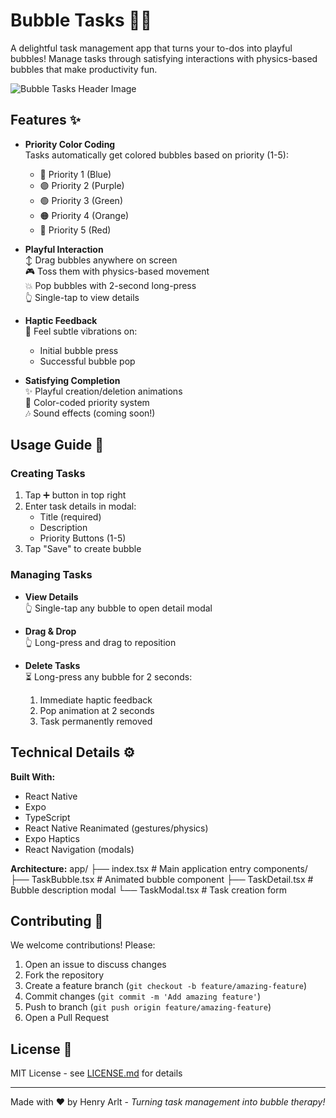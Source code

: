 # Bubble Tasks 🫧✅

A delightful task management app that turns your to-dos into playful bubbles! Manage tasks through satisfying interactions with physics-based bubbles that make productivity fun.

![Bubble Tasks Header Image](https://via.placeholder.com/800x400.png?text=Bubble+Tasks+Demo+Shot)

## Features ✨

- **Priority Color Coding**  
  Tasks automatically get colored bubbles based on priority (1-5):
  - 🔵 Priority 1 (Blue)
  - 🟣 Priority 2 (Purple)
  - 🟢 Priority 3 (Green)
  - 🟠 Priority 4 (Orange)
  - 🔴 Priority 5 (Red)
  
- **Playful Interaction**  
  ↕️ Drag bubbles anywhere on screen  
  🎮 Toss them with physics-based movement  
  💥 Pop bubbles with 2-second long-press  
  👆 Single-tap to view details

- **Haptic Feedback**  
  📳 Feel subtle vibrations on:  
  - Initial bubble press  
  - Successful bubble pop

- **Satisfying Completion**  
  ✨ Playful creation/deletion animations  
  🌈 Color-coded priority system  
  🎶 Sound effects (coming soon!)

## Usage Guide 📲

### Creating Tasks
1. Tap ➕ button in top right
2. Enter task details in modal:
   - Title (required)
   - Description
   - Priority Buttons (1-5)
3. Tap "Save" to create bubble

### Managing Tasks
- **View Details**  
  👆 Single-tap any bubble to open detail modal

- **Drag & Drop**  
  👆 Long-press and drag to reposition

- **Delete Tasks**  
  ⏳ Long-press any bubble for 2 seconds:  
  1. Immediate haptic feedback  
  2. Pop animation at 2 seconds  
  3. Task permanently removed

## Technical Details ⚙️

**Built With:**
- React Native
- Expo
- TypeScript
- React Native Reanimated (gestures/physics)
- Expo Haptics
- React Navigation (modals)

**Architecture:**
app/
├── index.tsx # Main application entry
components/
├── TaskBubble.tsx # Animated bubble component
├── TaskDetail.tsx # Bubble description modal
└── TaskModal.tsx # Task creation form

## Contributing 🤝

We welcome contributions! Please:
1. Open an issue to discuss changes
2. Fork the repository
3. Create a feature branch (`git checkout -b feature/amazing-feature`)
4. Commit changes (`git commit -m 'Add amazing feature'`)
5. Push to branch (`git push origin feature/amazing-feature`)
6. Open a Pull Request

## License 📄

MIT License - see [LICENSE.md](LICENSE.md) for details

---

Made with ❤️ by Henry Arlt - *Turning task management into bubble therapy!*